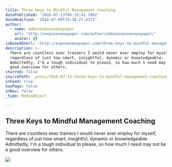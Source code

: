 ```yaml
---
title: Three Keys to Mindful Management Coaching
datePublished: '2016-07-13T00:19:41.186Z'
dateModified: '2016-07-09T19:38:27.837Z'
author:
  - name: adminexposenewspaper
    url: 'http://exposenewspaper.com/author/adminexposenewspaper/'
    avatar: {}
isBasedOnUrl: 'http://exposenewspaper.com/three-keys-to-mindful-management-coaching/'
description: >-
  There are countless exec trainers I would never ever employ for myself,
  regardless of just how smart, insightful, dynamic or knowledgeable.
  Admittedly, I'm a tough individual to please, so how much I need may not be a
  good overview for others.
starred: false
sourcePath: _posts/2016-07-13-three-keys-to-mindful-management-coaching.md
inFeed: true
hasPage: false
inNav: false
_type: MediaObject

---
```

<article style=""><h1>Three Keys to Mindful Management Coaching</h1><p>There are countless exec trainers I would never ever employ for myself, regardless of just how smart, insightful, dynamic or knowledgeable. Admittedly, I'm a tough individual to please, so how much I need may not be a good overview for others.</p><img src="http://exposenewspaper.com/wp-content/uploads/2016/07/signs-sales-training-needs-revamp.jpg" /></article>